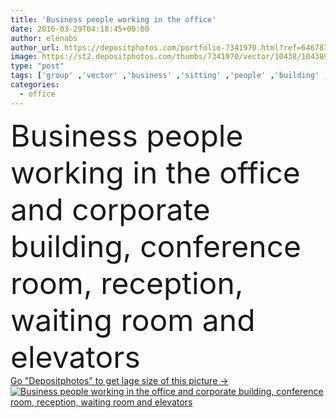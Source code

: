 ```yaml
---
title: 'Business people working in the office'
date: 2016-03-29T04:18:45+00:00
author: elenabs
author_url: https://depositphotos.com/portfolio-7341970.html?ref=64678756
image: https://st2.depositphotos.com/thumbs/7341970/vector/10438/104389090/api_thumb_450.jpg?forcejpeg=true
type: "post"
tags: ['group' ,'vector' ,'business' ,'sitting' ,'people' ,'building' ,'corporate' ,'office' ,'interior' ,'communication' ,'working' ,'desk' ,'seminar' ,'conference' ,'finance' ,'marketing' ,'waiting' ,'lift' ,'executive' ,'team' ,'seat' ,'teamwork' ,'clerk' ,'entrance' ,'meeting' ,'reception' ,'speaking' ,'businessmen' ,'rooms' ,'class' ,'computers' ,'whiteboard' ,'elevator' ,'employee' ,'customers' ,'receptionist' ,'CEO' ,'brainstorming' ,'businesswomen' ,'charts' ,'briefing' ,'managers' ,'white collar' ,'office workers' ,'Waiting Room' ,'multi ethnic' ,'spokeswomen' ]
categories: 
  - office
---
```

<div aling="center">
            <font size="60"> Business people working in the office and corporate building, conference room, reception, waiting room and elevators</font>   
</div>
<div>
    <a href='https://st2.depositphotos.com/thumbs/7341970/vector/10438/104389090/api_thumb_450.jpg?forcejpeg=true?ref=64678756' target=_blank > Go "Depositphotos" to get lage size of this picture ->
        <img href='https://st2.depositphotos.com/thumbs/7341970/vector/10438/104389090/api_thumb_450.jpg?forcejpeg=true?ref=64678756' src='https://st2.depositphotos.com/7341970/10438/v/950/depositphotos_104389090-stock-illustration-business-people-working-in-the.jpg?forcejpeg=true' alt='Business people working in the office and corporate building, conference room, reception, waiting room and elevators' >
    </a>
</div>
